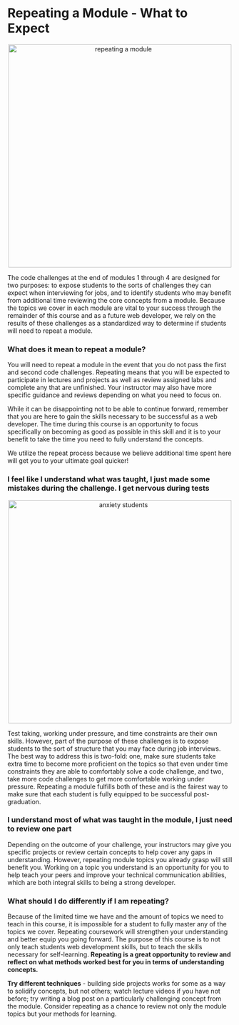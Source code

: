 # Repeating a Module - What to Expect

<p align="center">
 <img src="https://curriculum-content.s3.amazonaws.com/module-3/retake/Image_114_ANIMATION.gif" width="500" alt="repeating a module"/> 
</p>

 The code challenges at the end of modules 1 through 4 are designed for two
purposes: to expose students to the sorts of challenges they can expect when
interviewing for jobs, and to identify students who may benefit from additional
time reviewing the core concepts from a module. Because the topics we cover in
each module are vital to your success through the remainder of this course and
as a future web developer, we rely on the results of these challenges as a
standardized way to determine if students will need to repeat a module.

### What does it mean to repeat a module?

You will need to repeat a module in the event that you do not pass the first
and second code challenges. Repeating means that you will be expected to
participate in lectures and projects as well as review assigned
labs and complete any that are unfinished. Your instructor may also have more
specific guidance and reviews depending on what you need to focus on.

While it can be disappointing not to be able to continue forward, remember that
you are here to gain the skills necessary to be successful as a web developer.
The time during this course is an opportunity to focus specifically on becoming
as good as possible in this skill and it is to your benefit to take the time
you need to fully understand the concepts.

We utilize the repeat process because we believe additional time spent here will
get you to your ultimate goal quicker!

### I feel like I understand what was taught, I just made some mistakes during the challenge. I get nervous during tests

<p align="center">
 <img src="https://curriculum-content.s3.amazonaws.com/module-3/retake/Image_115_Programmer%20Anxiety.png" width="500" alt="anxiety students"/> 
</p>

Test taking, working under pressure, and time constraints are their own skills.
However, part of the purpose of these challenges is to expose students to the
sort of structure that you may face during job interviews. The best way to
address this is two-fold: one, make sure students take extra time to become
more proficient on the topics so that even under time constraints they are able
to comfortably solve a code challenge, and two, take more code challenges to
get more comfortable working under pressure. Repeating a module fulfills both
of these and is the fairest way to make sure that each student is fully
equipped to be successful post-graduation.

### I understand most of what was taught in the module, I just need to review one part

Depending on the outcome of your challenge, your instructors may give you
specific projects or review certain concepts to help cover any gaps in
understanding. However, repeating module topics you already grasp will still
benefit you. Working on a topic you understand is an opportunity for
you to help teach your peers and improve your technical communication
abilities, which are both integral skills to being a strong developer.

### What should I do differently if I am repeating?

Because of the limited time we have and the amount of topics we need to teach
in this course, it is impossible for a student to fully master any of
the topics we cover. Repeating coursework will strengthen your understanding and
better equip you going forward. The purpose of this course is to not only teach
students web development skills, but to teach the skills necessary for
self-learning. **Repeating is a great opportunity to review and reflect on what
methods worked best for you in terms of understanding concepts.**

**Try different techniques** - building side projects works for some as a way to
solidify concepts, but not others; watch lecture videos if you have not before;
try writing a blog post on a particularly challenging concept from the module.
Consider repeating as a chance to review not only the module topics but your
methods for learning.
